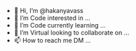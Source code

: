

<!---
hakanyavass/hakanyavass is a ✨ special ✨ repository because its `README.md` (this file) appears on your GitHub profile.
You can click the Preview link to take a look at your changes.
--->
- 👋 Hi, I’m @hakanyavass
- 👀 I’m Code interested in ...
- 🌱 I’m Code currently learning ...
- 💞️ I’m Virtual looking to collaborate on ...
- 📫 How to reach me DM ...
